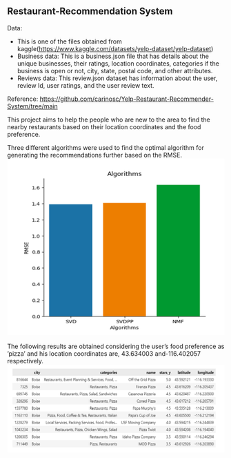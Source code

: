 ## Restaurant-Recommendation System

Data:
* This is one of the files obtained from kaggle(https://www.kaggle.com/datasets/yelp-dataset/yelp-dataset)
* Business data: This is a business.json file that has details about the unique businesses, their ratings,
 location coordinates, categories if the business is open or not, city, state, postal code, and other attributes.
* Reviews data: This review.json dataset has information about the user, review Id, user ratings, and the
 user review text.


Reference: https://github.com/carinosc/Yelp-Restaurant-Recommender-System/tree/main

This project aims to help the people who are new to the area to find the nearby restaurants based on their location coordinates and the food preference.

Three different algorithms were used to find the optimal algorithm for generating the recommendations further based on the RMSE.
![alt text](/alg_rmse.png)

The following results are obtained considering the user’s food preference as ’pizza’ and his location coordinates are, 43.634003 and-116.402057 respectively.
![alt text](/recs_img.png)


